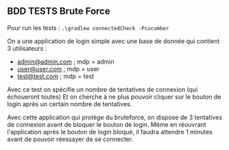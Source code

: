 ## BDD TESTS Brute Force

Pour run les tests :
`.\gradlew connectedCheck -Pcucumber`

On a une application de login simple avec une base de donnée qui contient 3 utilisateurs :
- admin@admin.com ; mdp = admin
- user@user.com ; mdp = user
- test@test.com ; mdp = test

Avec ce test on spécifie un nombre de tentatives de connexion (qui échoueront toutes)
Et on cherche à ne plus pouvoir cliquer sur le bouton de login après un certain nombre de tentatives.

Avec cette application qui protège du bruteforce, on dispose de 3 tentatives de connexion avant de bloquer le bouton de login.
Même en réouvrant l'application après le bouton de login bloqué, il faudra attendre 1 minutes avant de pouvoir réessayer de se connecter.